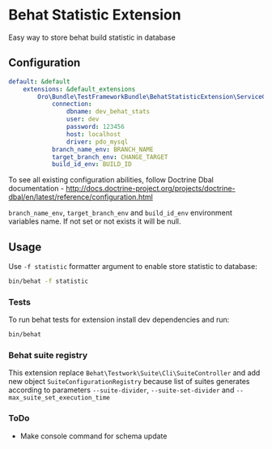 # Behat Statistic Extension

Easy way to store behat build statistic in database

## Configuration

```yaml
default: &default
    extensions: &default_extensions
        Oro\Bundle\TestFrameworkBundle\BehatStatisticExtension\ServiceContainer\BehatStatisticExtension:
            connection:
                dbname: dev_behat_stats
                user: dev
                password: 123456
                host: localhost
                driver: pdo_mysql
            branch_name_env: BRANCH_NAME
            target_branch_env: CHANGE_TARGET
            build_id_env: BUILD_ID
```

To see all existing configuration abilities, follow Doctrine Dbal documentation -
http://docs.doctrine-project.org/projects/doctrine-dbal/en/latest/reference/configuration.html

```branch_name_env```, ```target_branch_env``` and ```build_id_env```
environment variables name. If not set or not exists it will be null.

## Usage

Use ```-f statistic``` formatter argument to enable store statistic to database:
```bash
bin/behat -f statistic
```

### Tests

To run behat tests for extension install dev dependencies and run:

```bash
bin/behat
```

### Behat suite registry

This extension replace ```Behat\Testwork\Suite\Cli\SuiteController``` and
add new object ```SuiteConfigurationRegistry``` because list of suites
generates according to parameters ```--suite-divider```, ```--suite-set-divider``` and ```--max_suite_set_execution_time```

### ToDo

- Make console command for schema update
